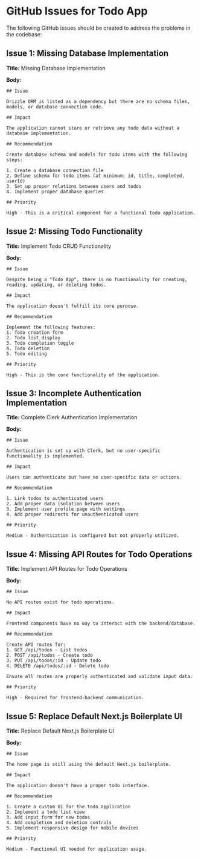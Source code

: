 # GitHub Issues for Todo App

The following GitHub issues should be created to address the problems in the codebase:

## Issue 1: Missing Database Implementation

**Title:** Missing Database Implementation

**Body:**
```
## Issue

Drizzle ORM is listed as a dependency but there are no schema files, models, or database connection code.

## Impact

The application cannot store or retrieve any todo data without a database implementation.

## Recommendation

Create database schema and models for todo items with the following steps:

1. Create a database connection file
2. Define schema for todo items (at minimum: id, title, completed, userId)
3. Set up proper relations between users and todos
4. Implement proper database queries

## Priority

High - This is a critical component for a functional todo application.
```

## Issue 2: Missing Todo Functionality

**Title:** Implement Todo CRUD Functionality 

**Body:**
```
## Issue

Despite being a "Todo App", there is no functionality for creating, reading, updating, or deleting todos.

## Impact

The application doesn't fulfill its core purpose.

## Recommendation

Implement the following features:
1. Todo creation form
2. Todo list display
3. Todo completion toggle
4. Todo deletion
5. Todo editing

## Priority

High - This is the core functionality of the application.
```

## Issue 3: Incomplete Authentication Implementation

**Title:** Complete Clerk Authentication Implementation

**Body:**
```
## Issue

Authentication is set up with Clerk, but no user-specific functionality is implemented.

## Impact

Users can authenticate but have no user-specific data or actions.

## Recommendation

1. Link todos to authenticated users
2. Add proper data isolation between users
3. Implement user profile page with settings
4. Add proper redirects for unauthenticated users

## Priority

Medium - Authentication is configured but not properly utilized.
```

## Issue 4: Missing API Routes for Todo Operations

**Title:** Implement API Routes for Todo Operations

**Body:**
```
## Issue

No API routes exist for todo operations.

## Impact

Frontend components have no way to interact with the backend/database.

## Recommendation

Create API routes for:
1. GET /api/todos - List todos
2. POST /api/todos - Create todo
3. PUT /api/todos/:id - Update todo
4. DELETE /api/todos/:id - Delete todo

Ensure all routes are properly authenticated and validate input data.

## Priority

High - Required for frontend-backend communication.
```

## Issue 5: Replace Default Next.js Boilerplate UI

**Title:** Replace Default Next.js Boilerplate UI

**Body:**
```
## Issue

The home page is still using the default Next.js boilerplate.

## Impact

The application doesn't have a proper todo interface.

## Recommendation

1. Create a custom UI for the todo application
2. Implement a todo list view
3. Add input form for new todos
4. Add completion and deletion controls
5. Implement responsive design for mobile devices

## Priority

Medium - Functional UI needed for application usage.
```